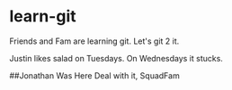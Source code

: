 # learn-git
Friends and Fam are learning git. Let's git 2 it.

Justin likes salad on Tuesdays. On Wednesdays it stucks.


##Jonathan Was Here
Deal with it, SquadFam
